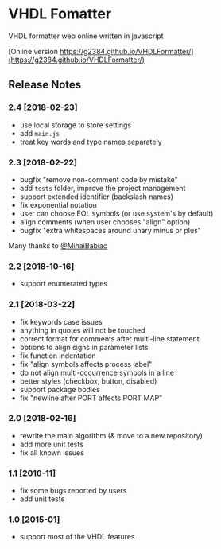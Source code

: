 # VHDL Fomatter

VHDL formatter web online written in javascript

[Online version https://g2384.github.io/VHDLFormatter/](https://g2384.github.io/VHDLFormatter/)

## Release Notes

### 2.4 [2018-02-23]

- use local storage to store settings
- add `main.js`
- treat key words and type names separately

### 2.3 [2018-02-22]

- bugfix "remove non-comment code by mistake"
- add `tests` folder, improve the project management
- support extended identifier (backslash names)
- fix exponential notation
- user can choose EOL symbols (or use system's by default)
- align comments (when user chooses "align" option)
- bugfix "extra whitespaces around unary minus or plus"

Many thanks to [@MihaiBabiac](https://github.com/MihaiBabiac)

### 2.2 [2018-10-16]

- support enumerated types

### 2.1 [2018-03-22]

- fix keywords case issues
- anything in quotes will not be touched
- correct format for comments after multi-line statement
- options to align signs in parameter lists
- fix function indentation
- fix "align symbols affects process label"
- do not align multi-occurrence symbols in a line
- better styles (checkbox, button, disabled)
- support package bodies
- fix "newline after PORT affects PORT MAP"

### 2.0 [2018-02-16]

- rewrite the main algorithm (& move to a new repository)
- add more unit tests
- fix all known issues

### 1.1 [2016-11]

- fix some bugs reported by users
- add unit tests

### 1.0 [2015-01]

- support most of the VHDL features